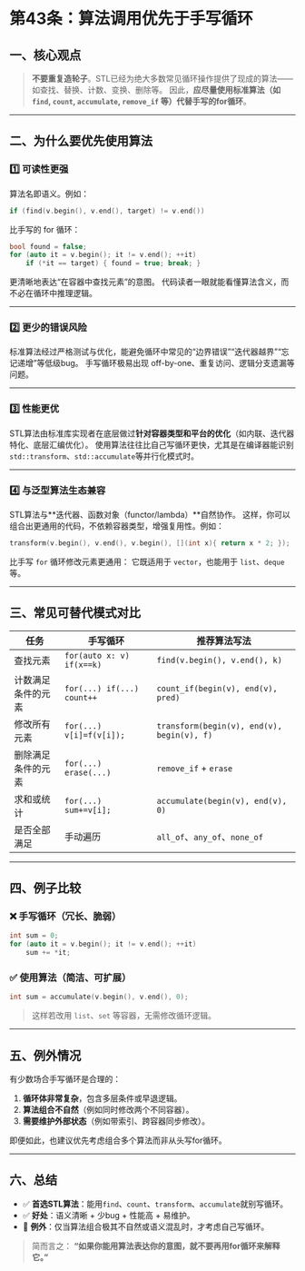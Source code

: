 # 第43条：算法调用优先于手写循环

## 一、核心观点

> **不要重复造轮子**。STL已经为绝大多数常见循环操作提供了现成的算法——如查找、替换、计数、变换、删除等。
> 因此，**应尽量使用标准算法（如 `find`, `count`, `accumulate`, `remove_if` 等）代替手写的for循环**。

---

## 二、为什么要优先使用算法

### 1️⃣ 可读性更强

算法名即语义。例如：

```cpp
if (find(v.begin(), v.end(), target) != v.end())
```

比手写的 for 循环：

```cpp
bool found = false;
for (auto it = v.begin(); it != v.end(); ++it)
    if (*it == target) { found = true; break; }
```

更清晰地表达“在容器中查找元素”的意图。
代码读者一眼就能看懂算法含义，而不必在循环中推理逻辑。

---

### 2️⃣ 更少的错误风险

标准算法经过严格测试与优化，能避免循环中常见的“边界错误”“迭代器越界”“忘记递增”等低级bug。
手写循环极易出现 off-by-one、重复访问、逻辑分支遗漏等问题。

---

### 3️⃣ 性能更优

STL算法由标准库实现者在底层做过**针对容器类型和平台的优化**（如内联、迭代器特化、底层汇编优化）。
使用算法往往比自己写循环更快，尤其是在编译器能识别`std::transform`、`std::accumulate`等并行化模式时。

---

### 4️⃣ 与泛型算法生态兼容

STL算法与**迭代器、函数对象（functor/lambda）**自然协作。
这样，你可以组合出更通用的代码，不依赖容器类型，增强复用性。例如：

```cpp
transform(v.begin(), v.end(), v.begin(), [](int x){ return x * 2; });
```

比手写 `for` 循环修改元素更通用：
它既适用于 `vector`，也能用于 `list`、`deque` 等。

---

## 三、常见可替代模式对比

| 任务        | 手写循环                       | 推荐算法写法                                     |
| --------- | -------------------------- | ------------------------------------------ |
| 查找元素      | `for(auto x: v) if(x==k)`  | `find(v.begin(), v.end(), k)`              |
| 计数满足条件的元素 | `for(...) if(...) count++` | `count_if(begin(v), end(v), pred)`         |
| 修改所有元素    | `for(...) v[i]=f(v[i]);`   | `transform(begin(v), end(v), begin(v), f)` |
| 删除满足条件的元素 | `for(...) erase(...)`      | `remove_if` + `erase`                      |
| 求和或统计     | `for(...) sum+=v[i];`      | `accumulate(begin(v), end(v), 0)`          |
| 是否全部满足    | 手动遍历                       | `all_of`、`any_of`、`none_of`                |

---

## 四、例子比较

### ❌ 手写循环（冗长、脆弱）

```cpp
int sum = 0;
for (auto it = v.begin(); it != v.end(); ++it)
    sum += *it;
```

### ✅ 使用算法（简洁、可扩展）

```cpp
int sum = accumulate(v.begin(), v.end(), 0);
```

> 这样若改用 `list`、`set` 等容器，无需修改循环逻辑。

---

## 五、例外情况

有少数场合手写循环是合理的：

1. **循环体非常复杂**，包含多层条件或早退逻辑。
2. **算法组合不自然**（例如同时修改两个不同容器）。
3. **需要维护外部状态**（例如带索引、跨容器同步修改）。

即便如此，也建议优先考虑组合多个算法而非从头写for循环。

---

## 六、总结

* ✅ **首选STL算法**：能用`find`、`count`、`transform`、`accumulate`就别写循环。
* ✅ **好处**：语义清晰 + 少bug + 性能高 + 易维护。
* 🚫 **例外**：仅当算法组合极其不自然或语义混乱时，才考虑自己写循环。

> 简而言之：
> **“如果你能用算法表达你的意图，就不要再用for循环来解释它。”**
